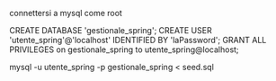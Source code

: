 connettersi a mysql come root

CREATE DATABASE 'gestionale_spring';
CREATE USER 'utente_spring'@'localhost' IDENTIFIED BY 'laPassword';
GRANT ALL PRIVILEGES on gestionale_spring to utente_spring@localhost;

mysql -u utente_spring -p gestionale_spring < seed.sql